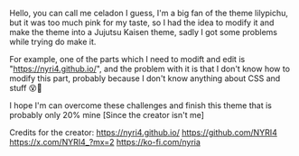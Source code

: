 Hello, you can call me celadon I guess, I'm a big fan of the theme lilypichu, but it was too much pink for my taste,
so I had the idea to modify it and make the theme into a Jujutsu Kaisen theme, sadly I got some problems while trying do make it.

For example, one of the parts which I need to modift and edit is "https://nyri4.github.io/", and the problem with it is that I don't know how
to modify this part, probably because I don't know anything about CSS and stuff 😵🥴

I hope I'm can overcome these challenges and finish this theme that is probably only 20% mine [Since the creator isn't me]

Credits for the creator:
https://nyri4.github.io/
https://github.com/NYRI4
https://x.com/NYRI4_?mx=2
https://ko-fi.com/nyria

